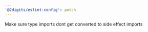 ```yaml
---
'@2digits/eslint-config': patch
---
```


Make sure type imports dont get converted to side effect imports
